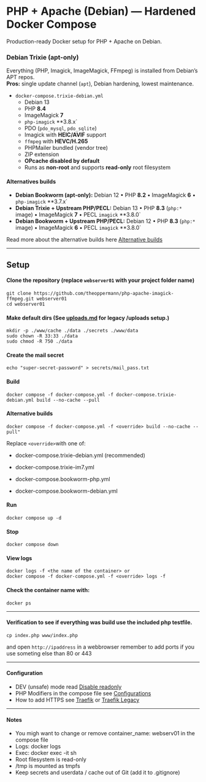 # PHP + Apache (Debian) — Hardened Docker Compose

Production-ready Docker setup for PHP + Apache on Debian.

### Debian Trixie (apt-only)
Everything (PHP, Imagick, ImageMagick, FFmpeg) is installed from Debian’s APT repos.  
**Pros:** single update channel (`apt`), Debian hardening, lowest maintenance.  

- `docker-compose.trixie-debian.yml`  
  - Debian 13  
  - PHP **8.4**  
  - ImageMagick **7**  
  - `php-imagick` **3.8.x`  
  - PDO (`pdo_mysql`, `pdo_sqlite`)  
  - Imagick with **HEIC/AVIF** support  
  - `ffmpeg` with **HEVC/H.265**  
  - PHPMailer bundled (vendor tree)  
  - ZIP extension  
  - **OPcache disabled by default**  
  - Runs as **non-root** and supports **read-only** root filesystem  


#### Alternatives builds

- **Debian Bookworm (apt-only):** Debian 12 • PHP **8.2** • ImageMagick **6** • `php-imagick` **3.7.x`  
- **Debian Trixie + Upstream PHP/PECL:** Debian 13 • PHP **8.3** (`php:*` image) • ImageMagick **7** • PECL `imagick` **3.8.0`  
- **Debian Bookworm + Upstream PHP/PECL:** Debian 12 • PHP **8.3** (`php:*` image) • ImageMagick **6** • PECL `imagick` **3.8.0`  

Read more about the alternative builds here [Alternative builds](notes/builds.md)

---

## Setup

#### Clone the repository (replace `webserver01` with your project folder name)
```
git clone https://github.com/theoppermann/php-apache-imagick-ffmpeg.git webserver01
cd webserver01
```
#### Make default dirs (See [uploads.md](notes/uploads.md) for legacy /uploads setup.)
```
mkdir -p ./www/cache ./data ./secrets ./www/data 
sudo chown -R 33:33 ./data
sudo chmod -R 750 ./data
```
#### Create the mail secret
```
echo "super-secret-password" > secrets/mail_pass.txt
```
#### Build
```
docker compose -f docker-compose.yml -f docker-compose.trixie-debian.yml build --no-cache --pull
```
#### Alternative builds 
```
docker compose -f docker-compose.yml -f <override> build --no-cache --pull"
```
Replace ``` <override> ```with one of:

- docker-compose.trixie-debian.yml (recommended)

- docker-compose.trixie-im7.yml

- docker-compose.bookworm-php.yml

- docker-compose.bookworm-debian.yml


#### Run
```
docker compose up -d
```

#### Stop
```
docker compose down
```
#### View logs
```
docker logs -f <the name of the container> or
docker compose -f docker-compose.yml -f <override> logs -f
```

#### Check the container name with:
```
docker ps
```
---

#### Verification to see if everything was build use the included php testfile.
```
cp index.php www/index.php
```
and open ```http://ipaddress``` in a webbrowser remember to add ports if you use someting else than 80 or 443

---

#### Configuration
- DEV (unsafe) mode read [Disable readonly](notes/dev.md)
- PHP Modifiers in the compose file see [Configurations](notes/conf.md)
- How to add HTTPS see [Traefik](notes/traefik.md) or [Traefik Legacy](notes/traefik_legacy.md)

---

#### Notes

- You migh want to change or remove container_name: webserv01 in the compose file
- Logs: docker logs <the name of the container>
- Exec: docker exec -it <the name of the container> sh
- Root filesystem is read-only
- /tmp is mounted as tmpfs
- Keep secrets and userdata / cache out of Git (add it to .gitignore)



